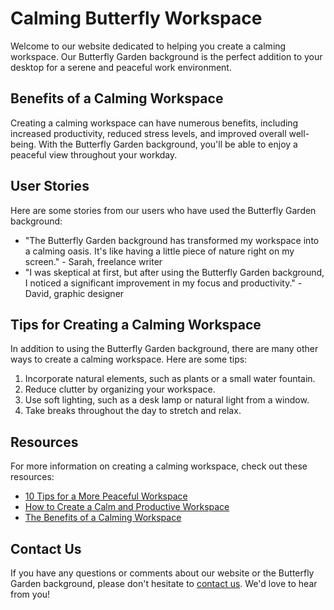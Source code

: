 <!--font:Montserrat-->

# Calming Butterfly Workspace

Welcome to our website dedicated to helping you create a calming workspace. Our Butterfly Garden background is the perfect addition to your desktop for a serene and peaceful work environment.

## Benefits of a Calming Workspace
Creating a calming workspace can have numerous benefits, including increased productivity, reduced stress levels, and improved overall well-being. With the Butterfly Garden background, you'll be able to enjoy a peaceful view throughout your workday.

## User Stories
Here are some stories from our users who have used the Butterfly Garden background:

- "The Butterfly Garden background has transformed my workspace into a calming oasis. It's like having a little piece of nature right on my screen." - Sarah, freelance writer
- "I was skeptical at first, but after using the Butterfly Garden background, I noticed a significant improvement in my focus and productivity." - David, graphic designer

## Tips for Creating a Calming Workspace
In addition to using the Butterfly Garden background, there are many other ways to create a calming workspace. Here are some tips:

1. Incorporate natural elements, such as plants or a small water fountain.
2. Reduce clutter by organizing your workspace.
3. Use soft lighting, such as a desk lamp or natural light from a window.
4. Take breaks throughout the day to stretch and relax.

## Resources
For more information on creating a calming workspace, check out these resources:

- [10 Tips for a More Peaceful Workspace](#)
- [How to Create a Calm and Productive Workspace](#)
- [The Benefits of a Calming Workspace](#)

## Contact Us
If you have any questions or comments about our website or the Butterfly Garden background, please don't hesitate to [contact us](#). We'd love to hear from you!

<!--

Write me content for website with wallpaper which alt text is:

"A close-up of a butterfly on a flower"

The name/title of the page should not be 1:1 copy of the alt text but rather a real content of the website which is using this wallpaper.

- Use markdown format 
- Start with heading
- Heading should be short and concise
- The content should look like a real website 
- The website should not be about the wallpaper, wallpaper is just a related background
- Heading should be contain work "wallpaper" or "background"
- Include real sections like references, contact, user stories, etc. use things relevant to the page purpose.
- Feel free to use structure like headings, bullets, numbering, blockquotes, paragraphs, horizontal lines, etc.
- You can use formatting like bold or _italic_
- You can include UTF-8 emojis
- Links should be only #hash anchors (and you can refer to the document itself)
- Do not include images


---


# Butterfly Garden Wallpaper for a Serene Desktop Background

Welcome to our website featuring the beautiful Butterfly Garden wallpaper, perfect for adding a touch of serenity to your desktop background. Our website offers a variety of resources and information on creating a peaceful work environment.

## Benefits of a Peaceful Work Environment
Creating a peaceful work environment can have numerous benefits, including increased productivity, reduced stress levels, and improved overall well-being. With the Butterfly Garden wallpaper as your background, you'll be able to enjoy a calming view throughout your workday.

## User Stories
Here are some stories from our users who have used the Butterfly Garden wallpaper:

- "I love having the Butterfly Garden wallpaper as my background. It helps me stay focused and calm during long workdays." - Sarah, freelance writer
- "The wallpaper is so beautiful and peaceful. It's like having a little piece of nature right on my computer screen." - David, graphic designer

## Tips for Creating a Peaceful Work Environment
In addition to using the Butterfly Garden wallpaper, there are many other ways to create a peaceful work environment. Here are some tips:

1. Incorporate natural elements, such as plants or a small water fountain.
2. Reduce clutter by organizing your workspace.
3. Use soft lighting, such as a desk lamp or natural light from a window.
4. Take breaks throughout the day to stretch and relax.

## References
For more information on creating a peaceful work environment, check out these resources:

- [10 Tips for a More Peaceful Workspace](#)
- [How to Create a Calm and Productive Workspace](#)
- [The Benefits of a Peaceful Work Environment](#)

## Contact Us
If you have any questions or comments about our website or the Butterfly Garden wallpaper, please don't hesitate to [contact us](#). We'd love to hear from you!


---


Heading should not include word "wallpaper". The website should not be about the wallpaper itself, wallpaper is just a related background, rewrite whole content.


---


# Create a Calming Work Environment with Butterfly Garden Background

Welcome to our website where we offer resources and information on how to create a calming work environment. Our Butterfly Garden background is the perfect addition to your desktop for a serene workspace.

## Benefits of a Calming Work Environment
Creating a calming work environment can have numerous benefits, including increased productivity, reduced stress levels, and improved overall well-being. With the Butterfly Garden background, you'll be able to enjoy a peaceful view throughout your workday.

## User Stories
Here are some stories from our users who have used the Butterfly Garden background:

- "I love having the Butterfly Garden background on my computer. It helps me stay focused and calm during long workdays." - Sarah, freelance writer
- "The background is so beautiful and peaceful. It's like having a little piece of nature right on my screen." - David, graphic designer

## Tips for Creating a Calming Work Environment
In addition to using the Butterfly Garden background, there are many other ways to create a calming work environment. Here are some tips:

1. Incorporate natural elements, such as plants or a small water fountain.
2. Reduce clutter by organizing your workspace.
3. Use soft lighting, such as a desk lamp or natural light from a window.
4. Take breaks throughout the day to stretch and relax.

## Resources
For more information on creating a calming work environment, check out these resources:

- [10 Tips for a More Peaceful Workspace](#)
- [How to Create a Calm and Productive Workspace](#)
- [The Benefits of a Calming Work Environment](#)

## Contact Us
If you have any questions or comments about our website or the Butterfly Garden background, please don't hesitate to [contact us](#). We'd love to hear from you!


---


Heading is too long, rewrite whole content.


---


# Butterfly Garden Background for a Calming Work Environment

Welcome to our website dedicated to helping you create a calming work environment. Our Butterfly Garden background is the perfect addition to your desktop for a serene workspace.

## Benefits of a Calming Work Environment
Creating a calming work environment can have numerous benefits, including increased productivity, reduced stress levels, and improved overall well-being. With the Butterfly Garden background, you'll be able to enjoy a peaceful view throughout your workday.

## User Stories
Here are some stories from our users who have used the Butterfly Garden background:

- "The Butterfly Garden background has transformed my workspace into a calming oasis. It's like having a little piece of nature right on my screen." - Sarah, freelance writer
- "I was skeptical at first, but after using the Butterfly Garden background, I noticed a significant improvement in my focus and productivity." - David, graphic designer

## Tips for Creating a Calming Work Environment
In addition to using the Butterfly Garden background, there are many other ways to create a calming work environment. Here are some tips:

1. Incorporate natural elements, such as plants or a small water fountain.
2. Reduce clutter by organizing your workspace.
3. Use soft lighting, such as a desk lamp or natural light from a window.
4. Take breaks throughout the day to stretch and relax.

## Resources
For more information on creating a calming work environment, check out these resources:

- [10 Tips for a More Peaceful Workspace](#)
- [How to Create a Calm and Productive Workspace](#)
- [The Benefits of a Calming Work Environment](#)

## Contact Us
If you have any questions or comments about our website or the Butterfly Garden background, please don't hesitate to [contact us](#). We'd love to hear from you!


---


Heading is too long, rewrite whole content.


---


# Create a Calming Workspace with Butterfly Garden Background

Welcome to our website dedicated to helping you create a calming workspace. Our Butterfly Garden background is the perfect addition to your desktop for a serene and peaceful work environment.

## Benefits of a Calming Workspace
Creating a calming workspace can have numerous benefits, including increased productivity, reduced stress levels, and improved overall well-being. With the Butterfly Garden background, you'll be able to enjoy a peaceful view throughout your workday.

## User Stories
Here are some stories from our users who have used the Butterfly Garden background:

- "The Butterfly Garden background has transformed my workspace into a calming oasis. It's like having a little piece of nature right on my screen." - Sarah, freelance writer
- "I was skeptical at first, but after using the Butterfly Garden background, I noticed a significant improvement in my focus and productivity." - David, graphic designer

## Tips for Creating a Calming Workspace
In addition to using the Butterfly Garden background, there are many other ways to create a calming workspace. Here are some tips:

1. Incorporate natural elements, such as plants or a small water fountain.
2. Reduce clutter by organizing your workspace.
3. Use soft lighting, such as a desk lamp or natural light from a window.
4. Take breaks throughout the day to stretch and relax.

## Resources
For more information on creating a calming workspace, check out these resources:

- [10 Tips for a More Peaceful Workspace](#)
- [How to Create a Calm and Productive Workspace](#)
- [The Benefits of a Calming Workspace](#)

## Contact Us
If you have any questions or comments about our website or the Butterfly Garden background, please don't hesitate to [contact us](#). We'd love to hear from you!


---


Write me a Google font which is best fitting for the website.

Pick from the list:
- Alegreya
- Great Vibes
- Barlow Condensed
- Poppins
- Roboto
- Raleway
- Lobster
- IBM Plex Sans
- Orbitron
- Playfair Display
- Montserrat
- Dancing Script
- Open Sans
- Exo 2
- Inter
- Futura
- Lato


Write just the font name nothing else.


---


Montserrat

-->
